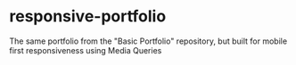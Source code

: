 # responsive-portfolio

The same portfolio from the "Basic Portfolio" repository, but built for mobile first responsiveness using Media Queries
